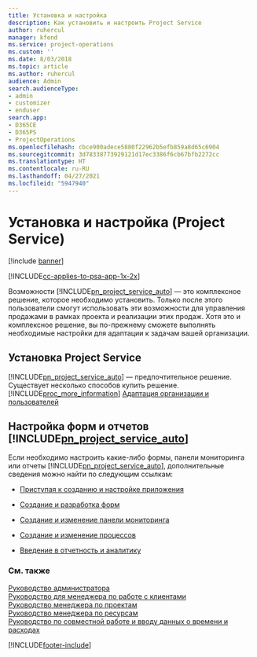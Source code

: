 ```yaml
---
title: Установка и настройка
description: Как установить и настроить Project Service
author: ruhercul
manager: kfend
ms.service: project-operations
ms.custom: ''
ms.date: 8/03/2018
ms.topic: article
ms.author: ruhercul
audience: Admin
search.audienceType:
- admin
- customizer
- enduser
search.app:
- D365CE
- D365PS
- ProjectOperations
ms.openlocfilehash: cbce900adece5880f22962b5efb859a8d65c6904
ms.sourcegitcommit: 3d78338773929121d17ec3386f6cb67bfb2272cc
ms.translationtype: HT
ms.contentlocale: ru-RU
ms.lasthandoff: 04/27/2021
ms.locfileid: "5947940"
---
```

# <a name="install-and-customize-project-service"></a>Установка и настройка (Project Service)

[!include [banner](../includes/psa-now-project-operations.md)]

[!INCLUDE[cc-applies-to-psa-app-1x-2x](../includes/cc-applies-to-psa-app-1x-2x.md)]

Возможности [!INCLUDE[pn_project_service_auto](../includes/pn-project-service-auto.md)] — это комплексное решение, которое необходимо установить. Только после этого пользователи смогут использовать эти возможности для управления продажами в рамках проекта и реализации этих продаж. Хотя это и комплексное решение, вы по-прежнему сможете выполнять необходимые настройки для адаптации к задачам вашей организации.  
<!-- TODO: I expect to find the information on how to get and install this here. Please find that and add it here. Same for Project Service.--> 
  
## <a name="install-project-service"></a>Установка Project Service  
 [!INCLUDE[pn_project_service_auto](../includes/pn-project-service-auto.md)] — предпочтительное решение. Существует несколько способов купить решение. [!INCLUDE[proc_more_information](../includes/proc-more-information.md)] [Адаптация организации и пользователей](/dynamics365/customerengagement/on-premises/admin/onboard-your-organization-and-users-to-dynamics-365-online)  
  
## <a name="customize-pn_project_service_auto-forms-and-reports"></a>Настройка форм и отчетов [!INCLUDE[pn_project_service_auto](../includes/pn-project-service-auto.md)]  
 Если необходимо настроить какие-либо формы, панели мониторинга или отчеты [!INCLUDE[pn_project_service_auto](../includes/pn-project-service-auto.md)], дополнительные сведения можно найти по следующим ссылкам:  
  
- [Приступая к созданию и настройке приложения](/dynamics365/customerengagement/on-premises/customize/getting-started-customization)  
  
- [Создание и разработка форм](/dynamics365/customerengagement/on-premises/customize/create-design-forms)  
  
- [Создание и изменение панели мониторинга](/dynamics365/customerengagement/on-premises/customize/create-edit-dashboards)  
  
- [Создание и изменение процессов](/dynamics365/customerengagement/on-premises/customize/guide-staff-through-common-tasks-processes)  
  
- [Введение в отчетность и аналитику](/dynamics365/customerengagement/on-premises/analytics/reporting-analytics-with-dynamics-365)  
  
### <a name="see-also"></a>См. также  
 [Руководство администратора](../psa/admin-guide.md)   
 [Руководство для менеджера по работе с клиентами](../psa/account-manager-guide.md)   
 [Руководство менеджера по проектам](../psa/project-manager-guide.md)   
 [Руководство менеджера по ресурсам](../psa/resource-manager-guide.md)   
 [Руководство по совместной работе и вводу данных о времени и расходах](../psa/time-expense-collaboration-guide.md)


[!INCLUDE[footer-include](../includes/footer-banner.md)]